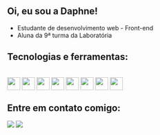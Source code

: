 ## Oi, eu sou a Daphne! 

- Estudante de desenvolvimento web - Front-end
- Aluna da 9ª turma da Laboratória

## Tecnologias e ferramentas:

<div style="display: inline_block"><br>
  <img align="center" height="30" width="30" src="https://cdn.jsdelivr.net/gh/devicons/devicon/icons/javascript/javascript-original.svg" />
  <img align="center" height="30" width="30" src="https://cdn.jsdelivr.net/gh/devicons/devicon/icons/html5/html5-original.svg" />
  <img align="center" height="30" width="30" src="https://cdn.jsdelivr.net/gh/devicons/devicon/icons/css3/css3-original.svg" />
  <img align="center" height="30" width="30" src="https://cdn.jsdelivr.net/gh/devicons/devicon/icons/firebase/firebase-plain.svg" />
  <img align="center" height="30" width="30" src="https://cdn.jsdelivr.net/gh/devicons/devicon/icons/jest/jest-plain.svg" />
  <img align="center" height="30" width="30" src="https://cdn.jsdelivr.net/gh/devicons/devicon/icons/nodejs/nodejs-original.svg" />
  <img align="center" height="30" width="30" src="https://cdn.jsdelivr.net/gh/devicons/devicon/icons/figma/figma-original.svg" />
  <img align="center" height="30" width="30" src="https://cdn.jsdelivr.net/gh/devicons/devicon/icons/trello/trello-plain.svg" />         
</div>

## Entre em contato comigo:

<div>
  <a href="https://www.linkedin.com/in/daphnevilhar/"><img src="https://img.shields.io/badge/LinkedIn-0077B5?style=for-the-badge&logo=linkedin&logoColor=white"></a>
  <a href="vilhardaphne@gmail.com"><img src="https://img.shields.io/badge/Gmail-D14836?style=for-the-badge&logo=gmail&logoColor=white"></a>
</div>


